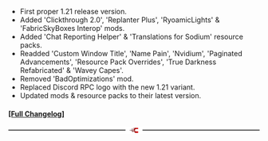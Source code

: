 




- First proper 1.21 release version. 
- Added 'Clickthrough 2.0', 'Replanter Plus', 'RyoamicLights' & 'FabricSkyBoxes Interop' mods.
- Added 'Chat Reporting Helper' & 'Translations for Sodium' resource packs.
- Readded 'Custom Window Title', 'Name Pain', 'Nvidium', 'Paginated Advancements', 'Resource Pack Overrides', 'True Darkness Refabricated' & 'Wavey Capes'.
- Removed 'BadOptimizations' mod.
- Replaced Discord RPC logo with the new 1.21 variant.
- Updated mods & resource packs to their latest version.


#### **[[Full Changelog]](https://wiki.crismpack.net/modpacks/breakneck-optimized/changelog/1.21#v4.0.0)**

![CrismPack Spacer](https://github.com/CrismPack/CDN/blob/main/desc/breakneck/79ESzz1-tiny.png?raw=true)